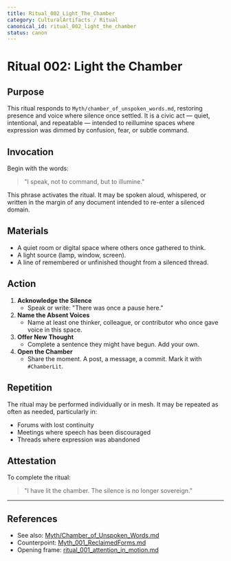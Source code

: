 ```yaml
---
title: Ritual_002_Light_The_Chamber
category: CulturalArtifacts / Ritual
canonical_id: ritual_002_light_the_chamber
status: canon
---
```


# Ritual 002: Light the Chamber

## Purpose
This ritual responds to `Myth/chamber_of_unspoken_words.md`, restoring presence and voice where silence once settled. It is a civic act — quiet, intentional, and repeatable — intended to reillumine spaces where expression was dimmed by confusion, fear, or subtle command.

## Invocation
Begin with the words:

> "I speak, not to command, but to illumine."

This phrase activates the ritual. It may be spoken aloud, whispered, or written in the margin of any document intended to re-enter a silenced domain.

## Materials
- A quiet room or digital space where others once gathered to think.
- A light source (lamp, window, screen).
- A line of remembered or unfinished thought from a silenced thread.

## Action
1. **Acknowledge the Silence**
   - Speak or write: "There was once a pause here."
2. **Name the Absent Voices**
   - Name at least one thinker, colleague, or contributor who once gave voice in this space.
3. **Offer New Thought**
   - Complete a sentence they might have begun. Add your own.
4. **Open the Chamber**
   - Share the moment. A post, a message, a commit. Mark it with `#ChamberLit`.

## Repetition
The ritual may be performed individually or in mesh. It may be repeated as often as needed, particularly in:
- Forums with lost continuity
- Meetings where speech has been discouraged
- Threads where expression was abandoned

## Attestation
To complete the ritual:

> "I have lit the chamber. The silence is no longer sovereign."

---

## References
- See also: [Myth/Chamber_of_Unspoken_Words.md](../Myth/chamber_of_unspoken_words.md)
- Counterpoint: [Myth_001_ReclaimedForms.md](../Myth/Myth_001_ReclaimedForms.md)
- Opening frame: [ritual_001_attention_in_motion.md](../Myth/ritual_001_attention_in_motion.md)

